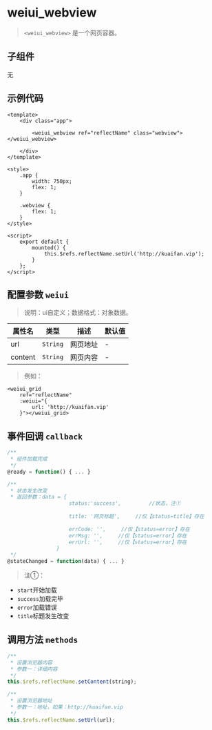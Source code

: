 # weiui_webview

> `<weiui_webview>` 是一个网页容器。

## 子组件

无

## 示例代码

```vue
<template>
    <div class="app">

        <weiui_webview ref="reflectName" class="webview"> </weiui_webview>

    </div>
</template>

<style>
    .app {
        width: 750px;
        flex: 1;
    }

    .webview {
        flex: 1;
    }
</style>

<script>
    export default {
        mounted() {
            this.$refs.reflectName.setUrl('http://kuaifan.vip');
        }
    };
</script>
```


## 配置参数 `weiui`
>说明：ui自定义；数据格式：对象数据。

| 属性名           | 类型     | 描述                          | 默认值     |
| ------------- | ------ | -------------------------- | ------- |
| url |`String`  | 网页地址           | -       |
| content |`String`  | 网页内容           | -       |

> 例如：

```vue
<weiui_grid
    ref="reflectName"
    :weiui="{
        url: 'http://kuaifan.vip'
    }"></weiui_grid>
```

## 事件回调 `callback`

``` js
/**
 * 组件加载完成
 */
@ready = function() { ... }

/**
 * 状态发生改变
 * 返回参数：data = {
                    status:'success',         //状态，注①
                    
                    title: '网页标题',     //仅【status=title】存在
                    
                    errCode: '',     //仅【status=error】存在
                    errMsg: '',     //仅【status=error】存在
                    errUrl: '',     //仅【status=error】存在
                }
 */
@stateChanged = function(data) { ... }
```

> 注①：
- `start`开始加载
- `success`加载完毕
- `error`加载错误
- `title`标题发生改变

## 调用方法 `methods`

```js
/**
 * 设置浏览器内容
 * 参数一：详细内容
 */
this.$refs.reflectName.setContent(string);

/**
 * 设置浏览器地址
 * 参数一：地址，如果：http://kuaifan.vip
 */
this.$refs.reflectName.setUrl(url);
```


